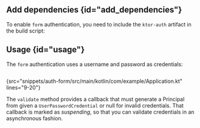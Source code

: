 [//]: # (title: Form authentication)

<include src="lib.md" include-id="outdated_warning"/>

<microformat>
<var name="example_name" value="auth-form"/>
<include src="lib.md" include-id="download_example"/>
</microformat>


## Add dependencies {id="add_dependencies"}
To enable `form` authentication, you need to include the `ktor-auth` artifact in the build script:
<var name="artifact_name" value="ktor-auth"/>
<include src="lib.md" include-id="add_ktor_artifact"/>


## Usage {id="usage"} 

The `form` authentication uses a username and password as credentials:

```kotlin
```
{src="snippets/auth-form/src/main/kotlin/com/example/Application.kt" lines="9-20"}

The `validate` method provides a callback that must generate a Principal from given a `UserPasswordCredential`
or null for invalid credentials. That callback is marked as *suspending*, so that you can validate credentials in an asynchronous fashion.